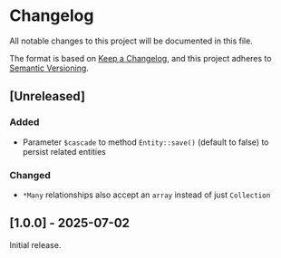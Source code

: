 # Changelog

All notable changes to this project will be documented in this file.

The format is based on [Keep a Changelog](https://keepachangelog.com/en/1.1.0/),
and this project adheres to [Semantic Versioning](https://semver.org/spec/v2.0.0.html).

## [Unreleased]

### Added

- Parameter `$cascade` to method `Entity::save()` (default to false) to persist related entities

### Changed

- `*Many` relationships also accept an `array` instead of just `Collection`

## [1.0.0] - 2025-07-02

Initial release.
